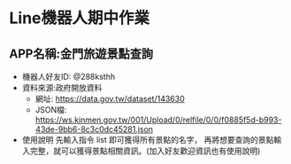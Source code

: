 # Line機器人期中作業
## APP名稱:金門旅遊景點查詢

- 機器人好友ID: @288ksthh
- 資料來源:政府開放資料
  - 網址: https://data.gov.tw/dataset/143630
  - JSON檔:　https://ws.kinmen.gov.tw/001/Upload/0/relfile/0/0/f0885f5d-b993-43de-9bb6-8c3c0dc45281.json
- 使用說明
先輸入指令 list 即可獲得所有景點的名字，
再將想要查詢的景點輸入完整，就可以獲得景點相關資訊。(加入好友歡迎資訊也有使用說明)
